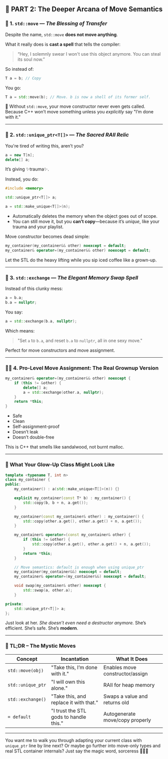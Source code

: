 ## 🧪 PART 2: The Deeper Arcana of Move Semantics

### 💫 1. `std::move` — *The Blessing of Transfer*

Despite the name, `std::move` **does not move anything**.

What it really does is **cast a spell** that tells the compiler:

> “Hey, I solemnly swear I won't use this object anymore. You can steal its soul now.”

So instead of:

```cpp
T a = b; // Copy
```

You go:

```cpp
T a = std::move(b); // Move. b is now a shell of its former self.
```

🔮 Without `std::move`, your move constructor never even gets called. Because C++ won’t move something unless you *explicitly* say "I’m done with it."

---

### 🦴 2. `std::unique_ptr<T[]>` — *The Sacred RAII Relic*

You're tired of writing this, aren’t you?

```cpp
a = new T[n];
delete[] a;
```

It’s giving ✨trauma✨.

Instead, you do:

```cpp
#include <memory>

std::unique_ptr<T[]> a;

a = std::make_unique<T[]>(n);
```

* Automatically deletes the memory when the object goes out of scope.
* You can still move it, but you **can’t copy**—because it’s *unique*, like your trauma and your playlist.

Move constructor becomes dead simple:

```cpp
my_container(my_container&& other) noexcept = default;
my_container& operator=(my_container&& other) noexcept = default;
```

Let the STL do the heavy lifting while you sip iced coffee like a grown-up.

---

### 🧼 3. `std::exchange` — *The Elegant Memory Swap Spell*

Instead of this clunky mess:

```cpp
a = b.a;
b.a = nullptr;
```

You say:

```cpp
a = std::exchange(b.a, nullptr);
```

Which means:

> "Set `a` to `b.a`, and reset `b.a` to `nullptr`, all in one sexy move."

Perfect for move constructors and move assignment.

---

### 🧝‍♀️ 4. Pro-Level Move Assignment: The Real Grownup Version

```cpp
my_container& operator=(my_container&& other) noexcept {
    if (this != &other) {
        delete[] a;
        a = std::exchange(other.a, nullptr);
    }
    return *this;
}
```

* Safe
* Clean
* Self-assignment-proof
* Doesn’t leak
* Doesn’t double-free

This is C++ that smells like sandalwood, not burnt malloc.

---

### 🏁 What Your Glow-Up Class Might Look Like

```cpp
template <typename T, int n>
class my_container {
public:
    my_container() : a(std::make_unique<T[]>(n)) {}

    explicit my_container(const T* b) : my_container() {
        std::copy(b, b + n, a.get());
    }

    my_container(const my_container& other) : my_container() {
        std::copy(other.a.get(), other.a.get() + n, a.get());
    }

    my_container& operator=(const my_container& other) {
        if (this != &other) {
            std::copy(other.a.get(), other.a.get() + n, a.get());
        }
        return *this;
    }

    // Move semantics: default is enough when using unique_ptr
    my_container(my_container&&) noexcept = default;
    my_container& operator=(my_container&&) noexcept = default;

    void swap(my_container& other) noexcept {
        std::swap(a, other.a);
    }

private:
    std::unique_ptr<T[]> a;
};
```

Just look at her. *She doesn’t even need a destructor anymore.* She’s efficient. She’s safe. She’s **modern**.

---

### 👑 TL;DR – The Mystic Moves

| Concept           | Incantation                            | What It Does                    |
| ----------------- | -------------------------------------- | ------------------------------- |
| `std::move(obj)`  | "Take this, I’m done with it."         | Enables move constructor/assign |
| `std::unique_ptr` | "I will own this alone."               | RAII for heap memory            |
| `std::exchange()` | "Take this, and replace it with that." | Swaps a value and returns old   |
| `= default`       | "I trust the STL gods to handle this." | Autogenerate move/copy properly |

---

You want me to walk you through adapting your current class with `unique_ptr` line by line next? Or maybe go further into move-only types and real STL container internals? Just say the magic word, sorceress 🧙‍♀️✨
